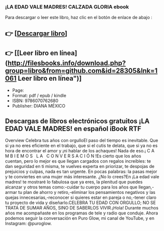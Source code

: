### ¡LA EDAD VALE MADRES! CALZADA GLORIA ebook

Para descargar o leer este libro, haz clic en el botón de enlace de abajo :

## 👉  [**[Descargar libro](http://filesbooks.info/download.php?group=libro&from=github.com&id=28305&lnk=1061 "Descargar libro")**]

## 👉  [**[Leer libro en línea](http://filesbooks.info/download.php?group=libro&from=github.com&id=28305&lnk=1061 Leer libro en línea")**]




* Page: 
* Format: pdf / epub / kindle
* ISBN: 9786070762680
* Publisher:  DIANA MÉXICO 

## Descargas de libros electrónicos gratuitos ¡LA EDAD VALE MADRES! en español iBook RTF

Overview
Celebra tus años con orgulloEl paso del tiempo es inevitable. Que si ya no eres eficiente en el trabajo, que si el cutis te delata, que si ya no es hora de encontrar el amor y ¡ni hablar de los achaques! Nada de eso.¡ C A M B I E M O S   L A   C O N V E R S A C I Ó N !Es cierto que los años cuentan, pero lo mejor es que llegan cargados con regalos increíbles: te dan seguridad en ti misma, te vuelves experta en priorizar, te despojas de prejuicios y culpas, nada es tan urgente. En pocas palabras: la pasas mejor y te conviertes en una mujer más interesante. ¿No lo crees?En ¡La edad vale madres! te mostraré lo fabulosa que ya eres, la plenitud que puedes alcanzar y otros temas como:-cuidar tu cuerpo para los años que llegan,-armar tu plan de ahorro y retiro,-eliminar los pensamientos negativos y las quejas innecesarias,-reconocer si quieres estar en pareja o no,-tener claro tu proyecto de vida y diseñarlo.CELEBRA TU EDAD CON ORGULLO; NO SE TRATA DE SUMAR AÑOS, SINO DE SABERLOS VIVIR.¡Hola! Durante muchos años me acompañaste en los programas de tele y radio que conduje. Ahora podemos seguir la conversación en Puro Glow, mi canal de YouTube, y en Instagram: @puroglow.



